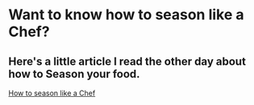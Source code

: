# Want to know how to season like a Chef?
## Here's a little article I read the other day about how to Season your food.

[How to season like a Chef](https://www.departures.com/cuisine/how-to-season-food-robbie-cox)
